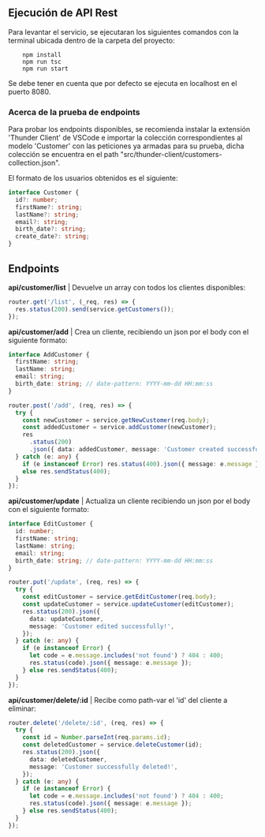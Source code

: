 <h2>Ejecución de API Rest</h2>

<p>Para levantar el servicio, se ejecutaran los siguientes comandos con la terminal ubicada dentro de la carpeta del proyecto:</p>

```npm
    npm install
    npm run tsc
    npm run start
```

<p>Se debe tener en cuenta que por defecto se ejecuta en localhost en el puerto 8080.</p>

<h3>Acerca de la prueba de endpoints</h3>

<p>Para probar los endpoints disponibles, se recomienda instalar la extensión 'Thunder Client' de VSCode e importar la colección correspondientes al modelo 'Customer' con las peticiones ya armadas para su prueba, dicha colección se encuentra en el path "src/thunder-client/customers-collection.json".</p>

<p>El formato de los usuarios obtenidos es el siguiente:</p>

```typescript
interface Customer {
  id?: number;
  firstName?: string;
  lastName?: string;
  email?: string;
  birth_date?: string;
  create_date?: string;
}
```

<h2>Endpoints</h2>

<p><b>api/customer/list</b> | Devuelve un array con todos los clientes disponibles:</p>

```typescript
router.get('/list', (_req, res) => {
  res.status(200).send(service.getCustomers());
});
```

<p><b>api/customer/add</b> | Crea un cliente, recibiendo un json por el body con el siguiente formato:</p>

```typescript
interface AddCustomer {
  firstName: string;
  lastName: string;
  email: string;
  birth_date: string; // date-pattern: YYYY-mm-dd HH:mm:ss
}
```

```typescript
router.post('/add', (req, res) => {
  try {
    const newCustomer = service.getNewCustomer(req.body);
    const addedCustomer = service.addCustomer(newCustomer);
    res
      .status(200)
      .json({ data: addedCustomer, message: 'Customer created successfully!' });
  } catch (e: any) {
    if (e instanceof Error) res.status(400).json({ message: e.message });
    else res.sendStatus(400);
  }
});
```

<p><b>api/customer/update</b> | Actualiza un cliente recibiendo un json por el body con el siguiente formato:</p>

```typescript
interface EditCustomer {
  id: number;
  firstName: string;
  lastName: string;
  email: string;
  birth_date: string; // date-pattern: YYYY-mm-dd HH:mm:ss
}
```

```typescript
router.put('/update', (req, res) => {
  try {
    const editCustomer = service.getEditCustomer(req.body);
    const updateCustomer = service.updateCustomer(editCustomer);
    res.status(200).json({
      data: updateCustomer,
      message: 'Customer edited successfully!',
    });
  } catch (e: any) {
    if (e instanceof Error) {
      let code = e.message.includes('not found') ? 404 : 400;
      res.status(code).json({ message: e.message });
    } else res.sendStatus(400);
  }
});
```

<p><b>api/customer/delete/:id</b> | Recibe como path-var el 'id' del cliente a eliminar:</p>

```typescript
router.delete('/delete/:id', (req, res) => {
  try {
    const id = Number.parseInt(req.params.id);
    const deletedCustomer = service.deleteCustomer(id);
    res.status(200).json({
      data: deletedCustomer,
      message: 'Customer successfully deleted!',
    });
  } catch (e: any) {
    if (e instanceof Error) {
      let code = e.message.includes('not found') ? 404 : 400;
      res.status(code).json({ message: e.message });
    } else res.sendStatus(400);
  }
});
```
